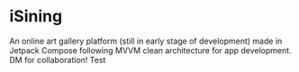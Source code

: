 # iSining
An online art gallery platform (still in early stage of development) made in Jetpack Compose following MVVM clean architecture for app development. DM for collaboration! 
Test

